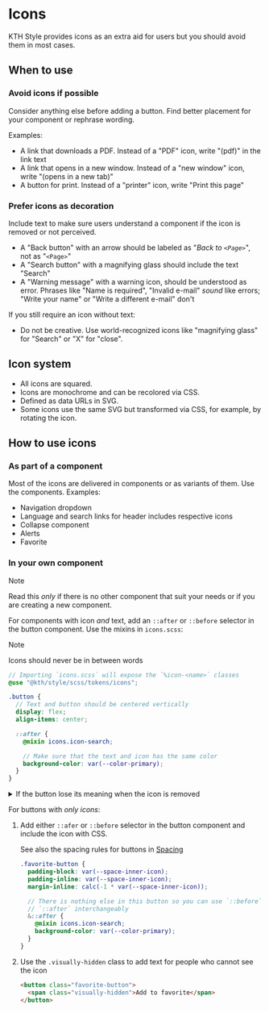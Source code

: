 # Icons

KTH Style provides icons as an extra aid for users but you should avoid them in most cases.

## When to use

### Avoid icons if possible

Consider anything else before adding a button. Find better placement for your component or rephrase wording.

Examples:

- A link that downloads a PDF. Instead of a "PDF" icon, write "(pdf)" in the link text
- A link that opens in a new window. Instead of a "new window" icon, write "(opens in a new tab)"
- A button for print. Instead of a "printer" icon, write "Print this page"

### Prefer icons as decoration

Include text to make sure users understand a component if the icon is removed or not perceived.

- A "Back button" with an arrow should be labeled as "_Back to `<Page>`_", not as "`<Page>`"
- A "Search button" with a magnifying glass should include the text "Search"
- A "Warning message" with a warning icon, should be understood as error. Phrases like "Name is required", "Invalid e-mail" _sound_ like errors; "Write your name" or "Write a different e-mail" don't

If you still require an icon without text:

- Do not be creative. Use world-recognized icons like "magnifying glass" for "Search" or "X" for "close".

## Icon system

- All icons are squared.
- Icons are monochrome and can be recolored via CSS.
- Defined as data URLs in SVG.
- Some icons use the same SVG but transformed via CSS, for example, by rotating the icon.

## How to use icons

### As part of a component

Most of the icons are delivered in components or as variants of them. Use the components. Examples:

- Navigation dropdown
- Language and search links for header includes respective icons
- Collapse component
- Alerts
- Favorite

### In your own component

> [!Note]
> Read this _only_ if there is no other component that suit your needs or if you are creating a new component.

For components with icon _and_ text, add an `::after` or `::before` selector in the button component. Use the mixins in `icons.scss`:

> [!Note]
> Icons should never be in between words

```scss
// Importing `icons.scss` will expose the `%icon-<name>` classes
@use "@kth/style/scss/tokens/icons";

.button {
  // Text and button should be centered vertically
  display: flex;
  align-items: center;

  ::after {
    @mixin icons.icon-search;

    // Make sure that the text and icon has the same color
    background-color: var(--color-primary);
  }
}
```

<details>
<summary>
If the button lose its meaning when the icon is removed
</summary>

use the `.visually-hidden` class to add text that will be read for screen readers:

```html
<!-- This button is styled to have a "+" sign before the label to indicate "new" -->
<button>
  <span class="visually-hidden">New</span>
  <span>Document</span>
</button>
```

</details>

For buttons with _only icons_:

1.  Add either `::afer` or `::before` selector in the button component and include the icon with CSS.

    See also the spacing rules for buttons in [Spacing](./spacing.md)

    ```scss
    .favorite-button {
      padding-block: var(--space-inner-icon);
      padding-inline: var(--space-inner-icon);
      margin-inline: calc(-1 * var(--space-inner-icon));

      // There is nothing else in this button so you can use `::before` or
      // `::after` interchangeably
      &::after {
        @mixin icons.icon-search;
        background-color: var(--color-primary);
      }
    }
    ```

2.  Use the `.visually-hidden` class to add text for people who cannot see the icon

    ```html
    <button class="favorite-button">
      <span class="visually-hidden">Add to favorite</span>
    </button>
    ```
